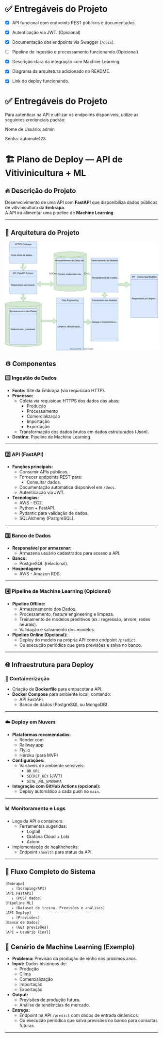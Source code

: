 # ✅ Entregáveis do Projeto

- [x] API funcional com endpoints REST públicos e documentados.
- [x] Autenticação via JWT. (Opicional)
- [x] Documentação dos endpoints via Swagger (`/docs`).
- [ ] Pipeline de ingestão e processamento funcionando.(Opicional)
- [x] Descrição clara da integração com Machine Learning.
- [x] Diagrama da arquitetura adicionado no README.
- [x] Link do deploy funcionando.


# ✅ Entregáveis do Projeto

Para autenticar na API e utilizar os endpoints disponíveis, utilize as seguintes credenciais padrão:

Nome de Usuário: admin

Senha: automate123.

# 🏗️ Plano de Deploy — API de Vitivinicultura + ML

## 🔥 Descrição do Projeto
Desenvolvimento de uma API com **FastAPI** que disponibiliza dados públicos de vitivinicultura da **Embrapa**.  
A API irá alimentar uma pipeline de **Machine Learning**.

---

## 🚀 Arquitetura do Projeto

![Diagrama de Exemplo](./architecture.svg)

## ⚙️ Componentes

### 1️⃣ Ingestão de Dados
- **Fonte:** Site da Embrapa (via requisicao HTTP).
- **Processo:**
  - Coleta via requisicao HTTPS dos dados das abas:
    - Produção
    - Processamento
    - Comercialização
    - Importação
    - Exportação
  - Transformação dos dados brutos em dados estruturados (Json).
- **Destino:** Pipeline de Machine Learning.

---

### 2️⃣ API (FastAPI)
- **Funções principais:**
  - Consumir APIs públicas.
  - Fornecer endpoints REST para:
    - Consultar dados.
  - Documentação automática disponível em `/docs`.
  - Autenticação via JWT.
- **Tecnologias:**
  - AWS - EC2.
  - Python + FastAPI.
  - Pydantic para validação de dados.
  - SQLAlchemy (PostgreSQL).

---

### 3️⃣ Banco de Dados
- **Responsável por armazenar:**
  - Armazena usuário cadastrados para acesso a API.
- **Banco:**
  - PostgreSQL (relacional).
- **Hospedagem:**
  - AWS - Amazon RDS.

---

### 4️⃣ Pipeline de Machine Learning (Opicional)
- **Pipeline Offline:**
  - Armazenamento dos Dados.
  - Processamento, feature engineering e limpeza.
  - Treinamento de modelos preditivos (ex.: regressão, árvore, redes neurais).
  - Validação e salvamento dos modelos.
- **Pipeline Online (Opcional):**
  - Deploy do modelo na própria API como endpoint `/predict`.
  - Ou execução periódica que gera previsões e salva no banco.

---

## 🌐 Infraestrutura para Deploy

### 🚢 Containerização
- Criação de **Dockerfile** para empacotar a API.
- **Docker Compose** para ambiente local, contendo:
  - API FastAPI.
  - Banco de dados (PostgreSQL ou MongoDB).

---

### ☁️ Deploy em Nuvem
- **Plataformas recomendadas:**
  - Render.com
  - Railway.app
  - Fly.io
  - Heroku (para MVP)
- **Configurações:**
  - Variáveis de ambiente sensíveis:
    - `DB_URL`
    - `SECRET_KEY` (JWT)
    - `SITE_URL_EMBRAPA`
- **Integração com GitHub Actions (opcional):**
  - Deploy automático a cada push no `main`.

---

### 📊 Monitoramento e Logs
- Logs da API e containers:
  - Ferramentas sugeridas:
    - Logtail
    - Grafana Cloud + Loki
    - Axiom
- Implementação de healthchecks:
  - Endpoint `/health` para status da API.

---

## 🔗 Fluxo Completo do Sistema

```plaintext
[Embrapa] 
   ↓ (Scraping/API)
[API FastAPI]
   ↓ (POST dados)
[Pipeline ML]
   ↓ (Dataset de treino, Previsões e análises)
[API Deploy]
   ↓ (Previsões)   
[Banco de Dados]
   ↑ (GET previsões)
[API → Usuário Final]

```

## 🧠 Cenário de Machine Learning (Exemplo)

- **Problema:** Previsão da produção de vinho nos próximos anos.
- **Input:** Dados históricos de:
  - Produção
  - Clima
  - Comercialização
  - Importação
  - Exportação
- **Output:**
  - Previsões de produção futura.
  - Análise de tendências de mercado.
- **Entrega:**
  - Endpoint na API `/predict` com dados de entrada dinâmicos.
  - Ou execução periódica que salva previsões no banco para consultas futuras.

---



